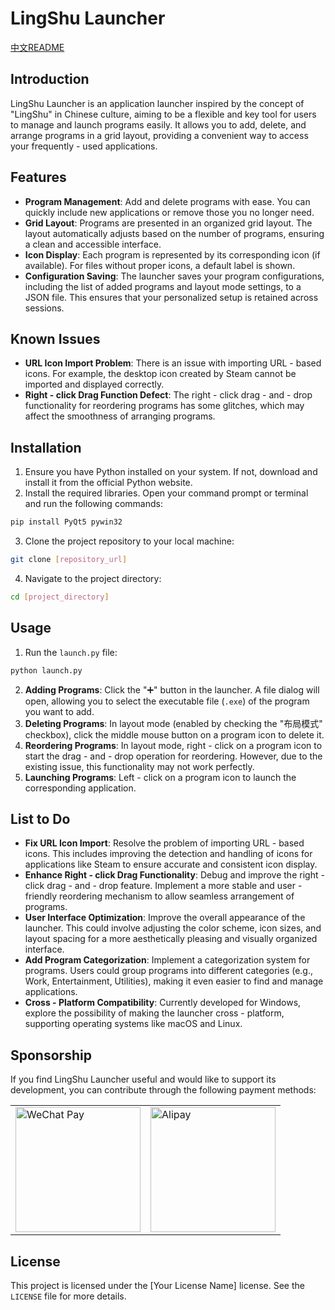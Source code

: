 
# LingShu Launcher

[中文README](ReadME-zhcn.md)

## Introduction
LingShu Launcher is an application launcher inspired by the concept of "LingShu" in Chinese culture, aiming to be a flexible and key tool for users to manage and launch programs easily. It allows you to add, delete, and arrange programs in a grid layout, providing a convenient way to access your frequently - used applications.

## Features
- **Program Management**: Add and delete programs with ease. You can quickly include new applications or remove those you no longer need.
- **Grid Layout**: Programs are presented in an organized grid layout. The layout automatically adjusts based on the number of programs, ensuring a clean and accessible interface.
- **Icon Display**: Each program is represented by its corresponding icon (if available). For files without proper icons, a default label is shown.
- **Configuration Saving**: The launcher saves your program configurations, including the list of added programs and layout mode settings, to a JSON file. This ensures that your personalized setup is retained across sessions.

## Known Issues
- **URL Icon Import Problem**: There is an issue with importing URL - based icons. For example, the desktop icon created by Steam cannot be imported and displayed correctly.
- **Right - click Drag Function Defect**: The right - click drag - and - drop functionality for reordering programs has some glitches, which may affect the smoothness of arranging programs.

## Installation
1. Ensure you have Python installed on your system. If not, download and install it from the official Python website.
2. Install the required libraries. Open your command prompt or terminal and run the following commands:
```bash
pip install PyQt5 pywin32
```
3. Clone the project repository to your local machine:
```bash
git clone [repository_url]
```
4. Navigate to the project directory:
```bash
cd [project_directory]
```

## Usage
1. Run the `launch.py` file:
```bash
python launch.py
```
2. **Adding Programs**: Click the "➕" button in the launcher. A file dialog will open, allowing you to select the executable file (`.exe`) of the program you want to add.
3. **Deleting Programs**: In layout mode (enabled by checking the "布局模式" checkbox), click the middle mouse button on a program icon to delete it.
4. **Reordering Programs**: In layout mode, right - click on a program icon to start the drag - and - drop operation for reordering. However, due to the existing issue, this functionality may not work perfectly.
5. **Launching Programs**: Left - click on a program icon to launch the corresponding application.

## List to Do
- **Fix URL Icon Import**: Resolve the problem of importing URL - based icons. This includes improving the detection and handling of icons for applications like Steam to ensure accurate and consistent icon display.
- **Enhance Right - click Drag Functionality**: Debug and improve the right - click drag - and - drop feature. Implement a more stable and user - friendly reordering mechanism to allow seamless arrangement of programs.
- **User Interface Optimization**: Improve the overall appearance of the launcher. This could involve adjusting the color scheme, icon sizes, and layout spacing for a more aesthetically pleasing and visually organized interface.
- **Add Program Categorization**: Implement a categorization system for programs. Users could group programs into different categories (e.g., Work, Entertainment, Utilities), making it even easier to find and manage applications.
- **Cross - Platform Compatibility**: Currently developed for Windows, explore the possibility of making the launcher cross - platform, supporting operating systems like macOS and Linux.

## Sponsorship
If you find LingShu Launcher useful and would like to support its development, you can contribute through the following payment methods:

<table>
  <tr>
    <td><img src="WeChatPay.png" alt="WeChat Pay" width="200"></td>
    <td><img src="Alipay.png" alt="Alipay" width="200"></td>
  </tr>
</table>

## License
This project is licensed under the [Your License Name] license. See the `LICENSE` file for more details.
